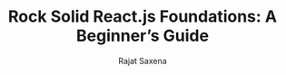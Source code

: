 ---
sections:
  - reactjs
link: 'https://medium.freecodecamp.org/rock-solid-react-js-foundations-a-beginners-guide-c45c93f5a923'
title: 'Rock Solid React.js Foundations: A Beginner’s Guide'
author: 'Rajat Saxena'
publishedAt: 2018-01-31T00:00:00.000Z
type:
  - article
topics:
  - get_started
suggestedBy:
  - andreamangano
createdAt: 2018-04-04T22:39:29.792Z
reference: aHR0cHM6Ly9tZWRpdW0uZnJlZWNvZGVjYW1wLm9yZy9yb2NrLXNvbGlkLXJlYWN0LWpzLWZvdW5kYXRpb25zLWEtYmVnaW5uZXJzLWd1aWRlLWM0NWM5M2Y1YTkyMw
slug: rock-solid-reactjs-foundations-a-beginners-guide-by-rajat-saxena
---